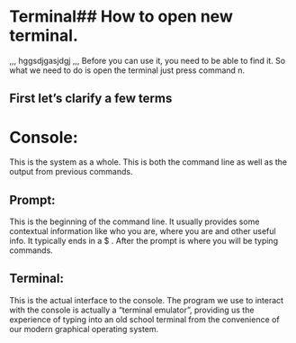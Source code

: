 # Terminal## How to open new terminal.




,,, 
hggsdjgasjdgj
,,,
Before you can use it, you need to be able to find it. So what we need to do is open the terminal just press command n.
## First let’s clarify a few terms
# Console: 
This is the system as a whole. This is both the command line as well as the output from previous commands.
## Prompt:
This is the beginning of the command line. It usually provides some contextual information like who you are, where you are and other useful info. It typically ends in a $ . After the prompt is where you will be typing commands.
## Terminal:
This is the actual interface to the console. The program we use to interact with the console is actually a “terminal emulator”, providing us the experience of typing into an old school terminal from the convenience of our modern graphical operating system.














